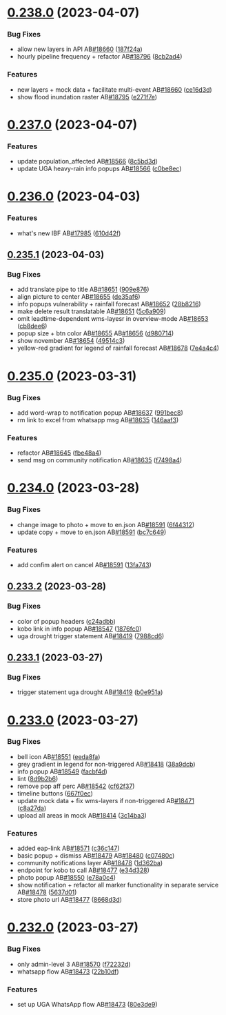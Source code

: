 # [0.238.0](https://github.com/rodekruis/IBF-system/compare/v0.237.0...v0.238.0) (2023-04-07)


### Bug Fixes

* allow new layers in API AB[#18660](https://github.com/rodekruis/IBF-system/issues/18660) ([187f24a](https://github.com/rodekruis/IBF-system/commit/187f24a49354b2e5714dfe26509636e47c4e063e))
* hourly pipeline frequency + refactor AB[#18796](https://github.com/rodekruis/IBF-system/issues/18796) ([8cb2ad4](https://github.com/rodekruis/IBF-system/commit/8cb2ad42e4dc4a980d44924b46fe9cb18eb7198d))


### Features

* new layers + mock data + facilitate multi-event AB[#18660](https://github.com/rodekruis/IBF-system/issues/18660) ([ce16d3d](https://github.com/rodekruis/IBF-system/commit/ce16d3d753302dc5616018b1dca033a01c7cdd1b))
* show flood inundation raster AB[#18795](https://github.com/rodekruis/IBF-system/issues/18795) ([e271f7e](https://github.com/rodekruis/IBF-system/commit/e271f7efa79307e8c9a1c5dfb6a172229ae481e7))



# [0.237.0](https://github.com/rodekruis/IBF-system/compare/v0.236.0...v0.237.0) (2023-04-07)


### Features

* update population_affected AB[#18566](https://github.com/rodekruis/IBF-system/issues/18566) ([8c5bd3d](https://github.com/rodekruis/IBF-system/commit/8c5bd3d6532e45f5243b8c9358003d8143eacac5))
* update UGA heavy-rain info popups AB[#18566](https://github.com/rodekruis/IBF-system/issues/18566) ([c0be8ec](https://github.com/rodekruis/IBF-system/commit/c0be8ec9eb5ee307a6d8afa4044560f4b02fb85d))



# [0.236.0](https://github.com/rodekruis/IBF-system/compare/v0.235.1...v0.236.0) (2023-04-03)


### Features

* what's new IBF AB[#17985](https://github.com/rodekruis/IBF-system/issues/17985) ([610d42f](https://github.com/rodekruis/IBF-system/commit/610d42f34fae999e346e1030be44c5a80e5ed330))



## [0.235.1](https://github.com/rodekruis/IBF-system/compare/v0.235.0...v0.235.1) (2023-04-03)


### Bug Fixes

* add translate pipe to title AB[#18651](https://github.com/rodekruis/IBF-system/issues/18651) ([909e876](https://github.com/rodekruis/IBF-system/commit/909e87633d68147aa29d88149f9653fefbc695a3))
* align picture to center AB[#18655](https://github.com/rodekruis/IBF-system/issues/18655) ([de35af6](https://github.com/rodekruis/IBF-system/commit/de35af6ce138943c816904dd14f42067ae81d696))
* info popups vulnerability + rainfall forecast AB[#18652](https://github.com/rodekruis/IBF-system/issues/18652) ([28b8216](https://github.com/rodekruis/IBF-system/commit/28b8216adb2e3c7d17b2c4ecea0c5ae55f8f695e))
* make delete result translatable AB[#18651](https://github.com/rodekruis/IBF-system/issues/18651) ([5c6a909](https://github.com/rodekruis/IBF-system/commit/5c6a9091302d59199dcd39acfd2efa7c79f877af))
* omit leadtime-dependent wms-layesr in overview-mode AB[#18653](https://github.com/rodekruis/IBF-system/issues/18653) ([cb8dee6](https://github.com/rodekruis/IBF-system/commit/cb8dee61741741e0d84b5f6af0c705787ec5ae38))
* popup size + btn color AB[#18655](https://github.com/rodekruis/IBF-system/issues/18655) AB[#18656](https://github.com/rodekruis/IBF-system/issues/18656) ([d980714](https://github.com/rodekruis/IBF-system/commit/d980714eafc4c4fe22ef53892bf441a70106fc6c))
* show november AB[#18654](https://github.com/rodekruis/IBF-system/issues/18654) ([49514c3](https://github.com/rodekruis/IBF-system/commit/49514c33716ca057b96f99e0ff55fb6ed60030e4))
* yellow-red gradient for legend of rainfall forecast AB[#18678](https://github.com/rodekruis/IBF-system/issues/18678) ([7e4a4c4](https://github.com/rodekruis/IBF-system/commit/7e4a4c44da447e4634f45421cf2ce161af43be68))



# [0.235.0](https://github.com/rodekruis/IBF-system/compare/v0.234.0...v0.235.0) (2023-03-31)


### Bug Fixes

* add word-wrap to notification popup AB[#18637](https://github.com/rodekruis/IBF-system/issues/18637) ([991bec8](https://github.com/rodekruis/IBF-system/commit/991bec82e6660522f5f5e6eeabc01ee0b0058133))
* rm link to excel from whatsapp msg AB[#18635](https://github.com/rodekruis/IBF-system/issues/18635) ([146aaf3](https://github.com/rodekruis/IBF-system/commit/146aaf3dc53eec31fd54cd9febb9636b1e661b0d))


### Features

* refactor AB[#18645](https://github.com/rodekruis/IBF-system/issues/18645) ([fbe48a4](https://github.com/rodekruis/IBF-system/commit/fbe48a49e8c7e464eb44aa8b36db00a5f6d546a0))
* send msg on community notification AB[#18635](https://github.com/rodekruis/IBF-system/issues/18635) ([f7498a4](https://github.com/rodekruis/IBF-system/commit/f7498a40376423453ea8a2d6caf7aa3f2e8ad91a))



# [0.234.0](https://github.com/rodekruis/IBF-system/compare/v0.233.2...v0.234.0) (2023-03-28)


### Bug Fixes

* change image to photo + move to en.json AB[#18591](https://github.com/rodekruis/IBF-system/issues/18591) ([6f44312](https://github.com/rodekruis/IBF-system/commit/6f443129acacbde85ab557414ba8cafb855a56a2))
* update copy + move to en.json AB[#18591](https://github.com/rodekruis/IBF-system/issues/18591) ([bc7c649](https://github.com/rodekruis/IBF-system/commit/bc7c649a66d7e422102376cd5ba301fab48ec27b))


### Features

* add confim alert on cancel AB[#18591](https://github.com/rodekruis/IBF-system/issues/18591) ([13fa743](https://github.com/rodekruis/IBF-system/commit/13fa7433ef29bf2f2922ce7982a549cb3b65ad1e))



## [0.233.2](https://github.com/rodekruis/IBF-system/compare/v0.233.1...v0.233.2) (2023-03-28)


### Bug Fixes

* color of popup headers ([c24adbb](https://github.com/rodekruis/IBF-system/commit/c24adbbe27380815e0b7f1471dba3637f37fdd60))
* kobo link in info popup AB[#18547](https://github.com/rodekruis/IBF-system/issues/18547) ([1876fc0](https://github.com/rodekruis/IBF-system/commit/1876fc01b9e441fa7a84fec3db94cd80b91bf597))
* uga drought trigger statement AB[#18419](https://github.com/rodekruis/IBF-system/issues/18419) ([7988cd6](https://github.com/rodekruis/IBF-system/commit/7988cd67cd9c2c6c0ed32af968f5a7cd0a4a094a))



## [0.233.1](https://github.com/rodekruis/IBF-system/compare/v0.233.0...v0.233.1) (2023-03-27)


### Bug Fixes

* trigger statement uga drought AB[#18419](https://github.com/rodekruis/IBF-system/issues/18419) ([b0e951a](https://github.com/rodekruis/IBF-system/commit/b0e951aca16d15522f43cedc05bd391c8f1413d8))



# [0.233.0](https://github.com/rodekruis/IBF-system/compare/v0.232.0...v0.233.0) (2023-03-27)


### Bug Fixes

* bell icon AB[#18551](https://github.com/rodekruis/IBF-system/issues/18551) ([eeda8fa](https://github.com/rodekruis/IBF-system/commit/eeda8fa12c6cf45931e2d485668a852d4c0b3add))
* grey gradient in legend for non-triggered AB[#18418](https://github.com/rodekruis/IBF-system/issues/18418) ([38a9dcb](https://github.com/rodekruis/IBF-system/commit/38a9dcb90828de9ba59dd9460ff78ab1b7410ed6))
* info popup AB[#18549](https://github.com/rodekruis/IBF-system/issues/18549) ([facbf4d](https://github.com/rodekruis/IBF-system/commit/facbf4dfd33d64a9190f12484b39a7a4696c4df4))
* lint ([8d9b2b6](https://github.com/rodekruis/IBF-system/commit/8d9b2b6a0de3ed469c013ab5e8c8d81d05761f52))
* remove pop aff perc AB[#18542](https://github.com/rodekruis/IBF-system/issues/18542) ([cf62f37](https://github.com/rodekruis/IBF-system/commit/cf62f37afa7b51e032038b8f7ab7cc9044611aa5))
* timeline buttons ([667f0ec](https://github.com/rodekruis/IBF-system/commit/667f0ec8a179b7e0290f6d83e666caa30500fb7c))
* update mock data + fix wms-layers if non-triggered AB[#18471](https://github.com/rodekruis/IBF-system/issues/18471) ([c8a27da](https://github.com/rodekruis/IBF-system/commit/c8a27dae815d402d9b095152ab20a0f30fffe5d7))
* upload all areas in mock AB[#18414](https://github.com/rodekruis/IBF-system/issues/18414) ([3c14ba3](https://github.com/rodekruis/IBF-system/commit/3c14ba317ae339bef73d78d875022c3bd7c64b0a))


### Features

* added eap-link AB[#18571](https://github.com/rodekruis/IBF-system/issues/18571) ([c36c147](https://github.com/rodekruis/IBF-system/commit/c36c14778fc47a1fc1b01b7dfcbd62e6ac208f44))
* basic popup + dismiss AB[#18479](https://github.com/rodekruis/IBF-system/issues/18479) AB[#18480](https://github.com/rodekruis/IBF-system/issues/18480) ([c07480c](https://github.com/rodekruis/IBF-system/commit/c07480c687269735463e0d810581f1e77d1ea93f))
* community notifications layer AB[#18478](https://github.com/rodekruis/IBF-system/issues/18478) ([1d362ba](https://github.com/rodekruis/IBF-system/commit/1d362ba10d8ba35cc9dc1846b3b46bdcebc66471))
* endpoint for kobo to call AB[#18477](https://github.com/rodekruis/IBF-system/issues/18477) ([e34d328](https://github.com/rodekruis/IBF-system/commit/e34d328f3e71a4094d8f16ab5f21484c5e505b63))
* photo popup AB[#18550](https://github.com/rodekruis/IBF-system/issues/18550) ([e78a0c4](https://github.com/rodekruis/IBF-system/commit/e78a0c46f5aa05c7256af3c06c049830b12aaaac))
* show notification + refactor all marker functionality in separate service AB[#18478](https://github.com/rodekruis/IBF-system/issues/18478) ([5637d01](https://github.com/rodekruis/IBF-system/commit/5637d0104cd7f34c40592439a17b80bd55f7b32a))
* store photo url AB[#18477](https://github.com/rodekruis/IBF-system/issues/18477) ([8668d3d](https://github.com/rodekruis/IBF-system/commit/8668d3dac084495dcc46c8e6b1e17e3d24d6aa4d))



# [0.232.0](https://github.com/rodekruis/IBF-system/compare/v0.231.1...v0.232.0) (2023-03-27)


### Bug Fixes

* only admin-level 3 AB[#18570](https://github.com/rodekruis/IBF-system/issues/18570) ([f72232d](https://github.com/rodekruis/IBF-system/commit/f72232de95ec61d9a60a5d42f02b69d3a856b401))
* whatsapp flow AB[#18473](https://github.com/rodekruis/IBF-system/issues/18473) ([22b10df](https://github.com/rodekruis/IBF-system/commit/22b10dfcdeeac385921864ebaaf69c8a0bf5c944))


### Features

* set up UGA WhatsApp flow AB[#18473](https://github.com/rodekruis/IBF-system/issues/18473) ([80e3de9](https://github.com/rodekruis/IBF-system/commit/80e3de9e68b405bd0f0eb91f64947a5d054f9232))



